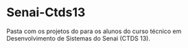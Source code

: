 # Senai-Ctds13
Pasta com os projetos do para os alunos do curso técnico em Desenvolvimento de Sistemas do Senai (CTDS 13).
